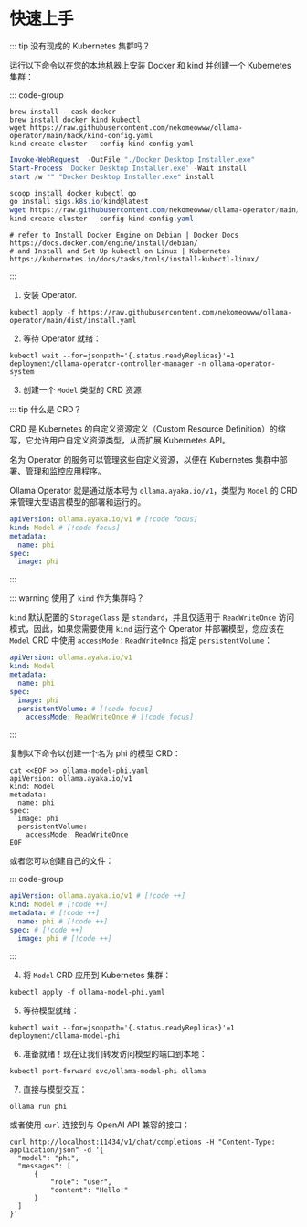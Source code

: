 # 快速上手

::: tip 没有现成的 Kubernetes 集群吗？

运行以下命令以在您的本地机器上安装 Docker 和 kind 并创建一个 Kubernetes 集群：

::: code-group

```shell [macOS]
brew install --cask docker
brew install docker kind kubectl
wget https://raw.githubusercontent.com/nekomeowww/ollama-operator/main/hack/kind-config.yaml
kind create cluster --config kind-config.yaml
```

```powershell [Windows]
Invoke-WebRequest  -OutFile "./Docker Desktop Installer.exe"
Start-Process 'Docker Desktop Installer.exe' -Wait install
start /w "" "Docker Desktop Installer.exe" install

scoop install docker kubectl go
go install sigs.k8s.io/kind@latest
wget https://raw.githubusercontent.com/nekomeowww/ollama-operator/main/hack/kind-config.yaml
kind create cluster --config kind-config.yaml
```

```shell [Linux]
# refer to Install Docker Engine on Debian | Docker Docs https://docs.docker.com/engine/install/debian/
# and Install and Set Up kubectl on Linux | Kubernetes https://kubernetes.io/docs/tasks/tools/install-kubectl-linux/
```

:::

1. 安装 Operator.

```shell
kubectl apply -f https://raw.githubusercontent.com/nekomeowww/ollama-operator/main/dist/install.yaml
```

2. 等待 Operator 就绪：

```shell
kubectl wait --for=jsonpath='{.status.readyReplicas}'=1 deployment/ollama-operator-controller-manager -n ollama-operator-system
```

3. 创建一个 `Model` 类型的 CRD 资源

::: tip 什么是 CRD？

CRD 是 Kubernetes 的自定义资源定义（Custom Resource Definition）的缩写，它允许用户自定义资源类型，从而扩展 Kubernetes API。

名为 Operator 的服务可以管理这些自定义资源，以便在 Kubernetes 集群中部署、管理和监控应用程序。

Ollama Operator 就是通过版本号为 `ollama.ayaka.io/v1`，类型为 `Model` 的 CRD 来管理大型语言模型的部署和运行的。

```yaml
apiVersion: ollama.ayaka.io/v1 # [!code focus]
kind: Model # [!code focus]
metadata:
  name: phi
spec:
  image: phi
```

:::

::: warning 使用了 `kind` 作为集群吗？

`kind` 默认配置的 `StorageClass` 是 `standard`，并且仅适用于 `ReadWriteOnce` 访问模式，因此，如果您需要使用 `kind` 运行这个 Operator 并部署模型，您应该在 `Model` CRD 中使用 `accessMode：ReadWriteOnce` 指定 `persistentVolume`：

```yaml
apiVersion: ollama.ayaka.io/v1
kind: Model
metadata:
  name: phi
spec:
  image: phi
  persistentVolume: # [!code focus]
    accessMode: ReadWriteOnce # [!code focus]
```

:::

复制以下命令以创建一个名为 phi 的模型 CRD：

```shell
cat <<EOF >> ollama-model-phi.yaml
apiVersion: ollama.ayaka.io/v1
kind: Model
metadata:
  name: phi
spec:
  image: phi
  persistentVolume:
    accessMode: ReadWriteOnce
EOF
```

或者您可以创建自己的文件：

::: code-group

```yaml [ollama-model-phi.yaml]
apiVersion: ollama.ayaka.io/v1 # [!code ++]
kind: Model # [!code ++]
metadata: # [!code ++]
  name: phi # [!code ++]
spec: # [!code ++]
  image: phi # [!code ++]
```

:::

4. 将 `Model` CRD 应用到 Kubernetes 集群：

```shell
kubectl apply -f ollama-model-phi.yaml
```

5. 等待模型就绪：

```shell
kubectl wait --for=jsonpath='{.status.readyReplicas}'=1 deployment/ollama-model-phi
```

6. 准备就绪！现在让我们转发访问模型的端口到本地：

```shell
kubectl port-forward svc/ollama-model-phi ollama
```

7. 直接与模型交互：

```shell
ollama run phi
```

或者使用 `curl` 连接到与 OpenAI API 兼容的接口：

```shell
curl http://localhost:11434/v1/chat/completions -H "Content-Type: application/json" -d '{
  "model": "phi",
  "messages": [
      {
          "role": "user",
          "content": "Hello!"
      }
  ]
}'
```
